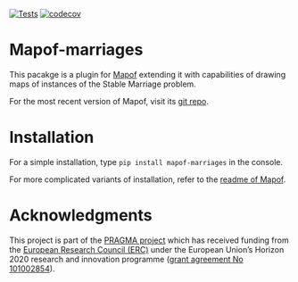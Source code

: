 [![Tests](https://github.com/science-for-democracy/mapof-marriages/actions/workflows/python-tests.yml/badge.svg)](https://github.com/science-for-democracy/mapof-marriages/actions/workflows/python-tests.yml)
[![codecov](https://codecov.io/gh/science-for-democracy/mapof-marriages/graph/badge.svg?token=MB6YOJMFIS)](https://codecov.io/gh/science-for-democracy/mapof-marriages)

# Mapof-marriages
This pacakge is a plugin for [Mapof](https://pypi.org/project/mapof/) extending
it with capabilities of drawing maps of instances of the Stable Marriage
problem.

For the most recent version of Mapof, visit its [git
repo](https://pypi.org/project/mapof/).

# Installation
For a simple installation, type
`pip install mapof-marriages`
in the console.

For more complicated variants of installation, refer to the [readme of
Mapof](https://github.com/science-for-democracy/mapof).

# Acknowledgments

This project is part of the [PRAGMA project](https://home.agh.edu.pl/~pragma/)
which has received funding from the [European Research Council
(ERC)](https://home.agh.edu.pl/~pragma/) under the European Union’s Horizon 2020
research and innovation programme ([grant agreement No
101002854](https://erc.easme-web.eu/?p=101002854)).



